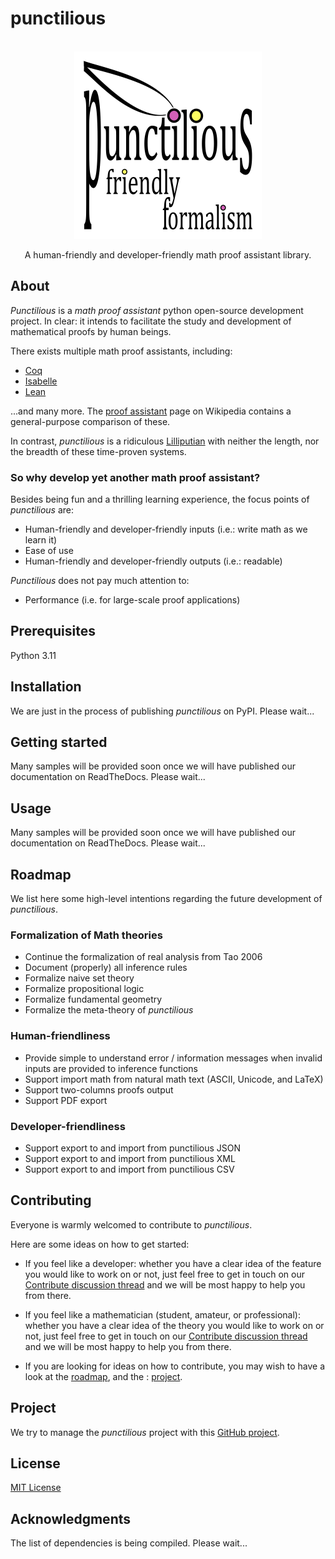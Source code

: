 # punctilious

<br />
<div align="center">
  <a href="https://github.com/daviddoret/punctilious">
    <img src="branding/punctilious-logo-full-light-600x600-white.png" alt="Logo" width="300" height="300">
  </a>
</div>
<p align="center">
    A human-friendly and developer-friendly math proof assistant library.
</p>

## About

*Punctilious* is a *math proof assistant* python open-source development project. In clear: it intends to
facilitate the study and development of mathematical proofs by human beings.

There exists multiple math proof assistants, including:

* [Coq](https://coq.inria.fr/)
* [Isabelle](https://isabelle.in.tum.de/)
* [Lean](https://leanprover.github.io/)

...and many more. The [proof assistant](https://en.wikipedia.org/wiki/Proof_assistant) page on Wikipedia contains a
general-purpose comparison of these.

In contrast, *punctilious* is a ridiculous [Lilliputian](https://en.wikipedia.org/wiki/Lilliput_and_Blefuscu) with
neither the length, nor the breadth of these time-proven systems.

### So why develop yet another math proof assistant?

Besides being fun and a thrilling learning experience, the focus points of *punctilious* are:

* Human-friendly and developer-friendly inputs (i.e.: write math as we learn it)
* Ease of use
* Human-friendly and developer-friendly outputs (i.e.: readable)

*Punctilious* does not pay much attention to:

* Performance (i.e. for large-scale proof applications)

## Prerequisites

Python 3.11

## Installation

We are just in the process of publishing *punctilious* on PyPI. Please wait...

## Getting started

Many samples will be provided soon once we will have published our documentation on ReadTheDocs. Please wait...

## Usage

Many samples will be provided soon once we will have published our documentation on ReadTheDocs. Please wait...

## Roadmap

We list here some high-level intentions regarding the future development of *punctilious*.

### Formalization of Math theories

* Continue the formalization of real analysis from Tao 2006
* Document (properly) all inference rules
* Formalize naive set theory
* Formalize propositional logic
* Formalize fundamental geometry
* Formalize the meta-theory of *punctilious*

### Human-friendliness

* Provide simple to understand error / information messages when invalid inputs are provided to inference functions
* Support import math from natural math text (ASCII, Unicode, and LaTeX)
* Support two-columns proofs output
* Support PDF export

### Developer-friendliness

* Support export to and import from punctilious JSON
* Support export to and import from punctilious XML
* Support export to and import from punctilious CSV

## Contributing

Everyone is warmly welcomed to contribute to *punctilious*.

Here are some ideas on how to get started:

* If you feel like a developer: whether you have a clear idea of the feature you would like to work on or not, just feel
  free to get in touch on
  our [Contribute discussion thread](https://github.com/daviddoret/punctilious/discussions/166) and we will be
  most happy to help you from there.

* If you feel like a mathematician (student, amateur, or professional): whether you have a clear idea of the theory you
  would like to work on or not, just feel free to get in touch on
  our [Contribute discussion thread](https://github.com/daviddoret/punctilious/discussions/166) and we will be
  most happy to help you from there.

* If you are looking for ideas on how to contribute, you may wish to have a look at the [roadmap](#roadmap), and the :
  [project](#project).

## Project

We try to manage the *punctilious* project with this [GitHub project](https://github.com/users/daviddoret/projects/1).

## License

[MIT License](https://github.com/daviddoret/punctilious/blob/master/LICENSE)

## Acknowledgments

The list of dependencies is being compiled. Please wait...
